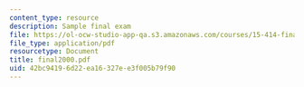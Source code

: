 ```yaml
---
content_type: resource
description: Sample final exam
file: https://ol-ocw-studio-app-qa.s3.amazonaws.com/courses/15-414-financial-management-summer-2003/42bc94196d22ea16327ee3f005b79f90_final2000.pdf
file_type: application/pdf
resourcetype: Document
title: final2000.pdf
uid: 42bc9419-6d22-ea16-327e-e3f005b79f90
---
```

